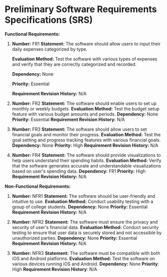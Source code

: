 # Preliminary Software Requirements Specifications (SRS)

**Functional Requirements:**

1. **Number:** FR1
   **Statement:** The software should allow users to input their daily expenses categorized by type.
   
   **Evaluation Method:** Test the software with various types of expenses and verify that they are correctly categorized and recorded.
   
   **Dependency:** None
   
   **Priority:** Essential
   
   **Requirement Revision History:** N/A

3. **Number:** FR2
   **Statement:** The software should enable users to set up monthly or weekly budgets.
   **Evaluation Method:** Test the budget setup feature with various budget amounts and periods.
   **Dependency:** None
   **Priority:** Essential
   **Requirement Revision History:** N/A

4. **Number:** FR3
   **Statement:** The software should allow users to set financial goals and monitor their progress.
   **Evaluation Method:** Test the goal setting and progress tracking features with various financial goals.
   **Dependency:** None
   **Priority:** High
   **Requirement Revision History:** N/A

5. **Number:** FR4
   **Statement:** The software should provide visualizations to help users understand their spending habits.
   **Evaluation Method:** Verify that the software generates accurate and understandable visualizations based on user's spending data.
   **Dependency:** FR1
   **Priority:** High
   **Requirement Revision History:** N/A

**Non-Functional Requirements:**

1. **Number:** NFR1
   **Statement:** The software should be user-friendly and intuitive to use.
   **Evaluation Method:** Conduct usability testing with a group of college students.
   **Dependency:** None
   **Priority:** Essential
   **Requirement Revision History:** N/A

2. **Number:** NFR2
   **Statement:** The software must ensure the privacy and security of user's financial data.
   **Evaluation Method:** Conduct security testing to ensure that user data is securely stored and not accessible by unauthorized parties.
   **Dependency:** None
   **Priority:** Essential
   **Requirement Revision History:** N/A

3. **Number:** NFR3
   **Statement:** The software must be compatible with both iOS and Android platforms.
   **Evaluation Method:** Test the software on various devices running iOS and Android.
   **Dependency:** None
   **Priority**: High
   **Requirement Revision History**: N/A



